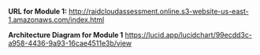 **URL for Module 1:**
http://raidcloudassessment.online.s3-website-us-east-1.amazonaws.com/index.html

**Architecture Diagram for Module 1**
https://lucid.app/lucidchart/99ecdd3c-a958-4436-9a93-16cae4511e3b/view
